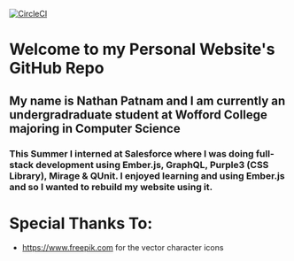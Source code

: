 [![CircleCI](https://circleci.com/gh/Nathan-Patnam/Personal-Website-Revamped/tree/master.svg?style=svg)](https://circleci.com/gh/Nathan-Patnam/Personal-Website-Revamped/tree/master)

# Welcome to my Personal Website's GitHub Repo

## My name is Nathan Patnam and I am currently an undergradraduate student at Wofford College majoring in Computer Science

### This Summer I interned at Salesforce where I was doing full-stack development using Ember.js, GraphQL, Purple3 (CSS Library), Mirage & QUnit. I enjoyed learning and using Ember.js and so I wanted to rebuild my website using it.

# Special Thanks To:

-   https://www.freepik.com for the vector character icons
